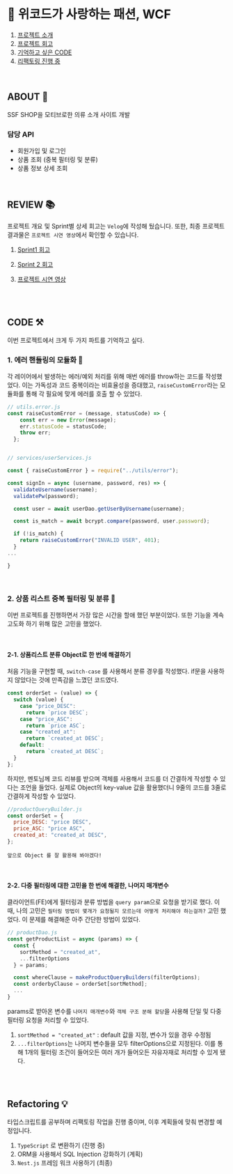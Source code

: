 # 👕 위코드가 사랑하는 패션, WCF

1. [프로젝트 소개](#about-🎯)
2. [프로젝트 회고](#review-📚)
3. [기억하고 싶은 CODE](#code-⚒️)
4. [리팩토링 진행 중](#refactoring-💡)

<br>

## ABOUT 🎯

SSF SHOP을 모티브로한 의류 소개 사이트 개발

### 담당 API

- 회원가입 및 로그인
- 상품 조회 (중복 필터링 및 분류)
- 상품 정보 상세 조회

<br>

## REVIEW 📚

프로젝트 개요 및 Sprint별 상세 회고는 `Velog`에 작성해 뒀습니다. 또한, 최종 프로젝트 결과물은 `프로젝트 시연 영상`에서 확인할 수 있습니다.

1. [Sprint1 회고](https://velog.io/@seoya_lee/%ED%9A%8C%EA%B3%A0%EB%A1%9D09-1%EC%B0%A8-%ED%94%84%EB%A1%9C%EC%A0%9D%ED%8A%B8-%ED%9A%8C%EA%B3%A0%EB%A1%9D-SSF-SHOP)

2. [Sprint 2 회고](https://velog.io/@seoya_lee/Project-01-WCF-SHOP-Sprint-2-%ED%9A%8C%EA%B3%A0)

3. [프로젝트 시연 영상](https://youtu.be/Tcn1qPpOgQY)

<br>
<br>

## CODE ⚒️

이번 프로젝트에서 크게 두 가지 파트를 기억하고 싶다.

### 1. 에러 핸들링의 모듈화 👾

각 레이어에서 발생하는 에러/예외 처리를 위해 매번 에러를 throw하는 코드를 작성했었다. 이는 가독성과 코드 중복이라는 비효율성을 증대했고, `raiseCustomError`라는 모듈화를 통해 각 필요에 맞게 에러를 호출 할 수 있었다.

```jsx
// utils.error.js
const raiseCustomError = (message, statusCode) => {
	const err = new Error(message);
	err.statusCode = statusCode;
	throw err;
  };


// services/userServices.js

const { raiseCustomError } = require("../utils/error");

const signIn = async (username, password, res) => {
  validateUsername(username);
  validatePw(password);

  const user = await userDao.getUserByUsername(username);

  const is_match = await bcrypt.compare(password, user.password);

  if (!is_match) {
    return raiseCustomError("INVALID USER", 401);
  }
...

}
```

<br>

### 2. 상품 리스트 중복 필터링 및 분류 👚

이번 프로젝트를 진행하면서 가장 많은 시간을 할애 했던 부분이었다. 또한 기능을 계속 고도화 하기 위해 많은 고민을 했었다.

<br>

#### 2-1. 상품리스트 분류 Object로 한 번에 해결하기

처음 기능을 구현할 때, `switch-case` 를 사용해서 분류 경우를 작성했다. if문을 사용하지 않았다는 것에 만족감을 느꼈던 코드였다.

```jsx
const orderSet = (value) => {
  switch (value) {
    case "price_DESC":
      return `price DESC`;
    case "price_ASC":
      return `price ASC`;
    case "created_at":
      return `created_at DESC`;
    default:
      return `created_at DESC`;
  }
};
```

하지만, 멘토님께 코드 리뷰를 받으며 객체를 사용해서 코드를 더 간결하게 작성할 수 있다는 조언을 들었다. 실제로 Object의 key-value 값을 활용했더니 9줄의 코드를 3줄로 간결하게 작성할 수 있었다.

```jsx
//productQueryBuilder.js
const orderSet = {
  price_DESC: "price DESC",
  price_ASC: "price ASC",
  created_at: "created_at DESC",
};
```

`앞으로 Object 를 잘 활용해 봐야겠다!`

<br>

#### 2-2. 다중 필터링에 대한 고민을 한 번에 해결한, 나머지 매개변수

클라이언트(FE)에게 필터링과 분류 방법을 `query param`으로 요청을 받기로 했다. 이때, 나의 고민은 `필터링 방법이 몇개가 요청될지 모르는데 어떻게 처리해야 하는걸까?` 고민 했었다. 이 문제를 해결해준 아주 간단한 방법이 있었다.

```jsx
// productDao.js
const getProductList = async (params) => {
  const {
    sortMethod = "created_at",
    ...filterOptions
  } = params;

  const whereClause = makeProductQueryBuilders(filterOptions);
  const orderbyClause = orderSet[sortMethod];
  ...
}
```

params로 받아온 변수를 `나머지 매개변수`와 `객체 구조 분해 할당`을 사용해 단일 및 다중 필터링 요청을 처리할 수 있었다.

1. `sortMethod = "created_at"` : default 값을 지정, 변수가 있을 경우 수정됨
2. `...filterOptions`는 나머지 변수들을 모두 filterOptions으로 지정된다. 이를 통해 1개의 필터링 조건이 들어오든 여러 개가 들어오든 자유자재로 처리할 수 있게 됐다.

<br>
<br>

## Refactoring 💡

타입스크립트를 공부하며 리팩토링 작업을 진행 중이며, 이후 계획들에 맞춰 변경할 예정입니다.

1. `TypeScript` 로 변환하기 (진행 중)
2. ORM을 사용해서 SQL Injection 강화하기 (계획)
3. `Nest.js` 프레임 워크 사용하기 (최종)
